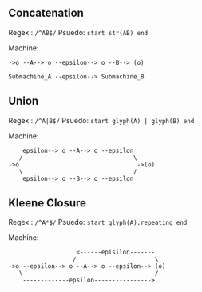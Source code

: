 ## Concatenation

Regex : `/^AB$/`
Psuedo: `start str(AB) end`

Machine:
```
->o --A--> o --epsilon--> o --B--> (o)

Submachine_A --epsilon--> Submachine_B
```

## Union

Regex : `/^A|B$/`
Psuedo: `start glyph(A) | glyph(B) end`

Machine:
```
    epsilon--> o --A--> o --epsilon
   /                               \
->o                                 ->(o)
   \                               /
    epsilon--> o --B--> o --epsilon
```

## Kleene Closure

Regex : `/^A*$/`
Psuedo: `start glyph(A).repeating end`

Machine:
```
                   <------episilon-------
                  /                      \
->o --epsilon--> o --A--> o --epsilon--> (o)
   \                                     /
    -------------epsilon---------------->
```
